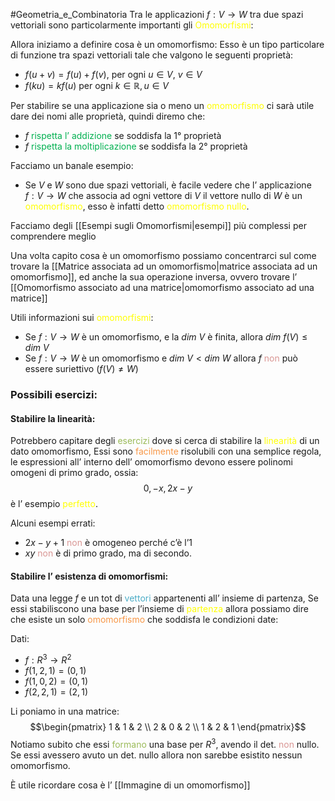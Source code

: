 #Geometria_e_Combinatoria 
Tra le applicazioni $f:V\to W$ tra due spazi vettoriali sono particolarmente importanti gli <font color="#ffff00">Omomorfismi</font>:

Allora iniziamo a definire cosa è un omomorfismo:
Esso è un tipo particolare di funzione tra spazi vettoriali tale che valgono le seguenti proprietà:
- $f(u+v)=f(u)+f(v)$, per ogni $u\in V, \ v\in V$
- $f(ku)=kf(u)$ per ogni $k\in \mathbb{R},u\in V$

Per stabilire se una applicazione sia o meno un <font color="#ffff00">omomorfismo</font> ci sarà utile dare dei nomi alle proprietà, quindi diremo che:
- $f$ <font color="#00b050">rispetta l’ addizione</font> se soddisfa la 1° proprietà
- $f$ <font color="#00b050">rispetta la moltiplicazione</font> se soddisfa la 2° proprietà

Facciamo un banale esempio:
- Se $V$ e $W$ sono due spazi vettoriali, è facile vedere che l’ applicazione $f:V \to W$ che associa ad ogni vettore di $V$ il vettore nullo di $W$ è un <font color="#ffff00">omomorfismo</font>, esso è infatti detto <font color="#ffff00">omomorfismo nullo</font>.

Facciamo degli [[Esempi sugli Omomorfismi|esempi]] più complessi per comprendere meglio


Una volta capito cosa è un omomorfismo possiamo concentrarci sul come trovare la [[Matrice associata ad un omomorfismo|matrice associata ad un omomorfismo]], ed anche la sua operazione inversa, ovvero trovare l’ [[Omomorfismo associato ad una matrice|omomorfismo associato ad una matrice]]

Utili informazioni sui <font color="#ffff00">omomorfismi</font>:
- Se $f:V\to W$ è un omomorfismo, e la $dim\ V$ è finita, allora $dim\ f(V)\leq dim\ V$
- Se $f:V\to W$ è un omomorfismo e $dim \ V <dim \ W$ allora $f$ <font color="#d99694">non</font> può essere suriettivo ($f(V)\neq W$)
### Possibili esercizi:
#### Stabilire  la linearità:

Potrebbero capitare degli <font color="#9bbb59">esercizi</font> dove si cerca di stabilire la <font color="#ffff00">linearità</font> di un dato omomorfismo,
Essi sono <font color="#f79646">facilmente</font> risolubili con una semplice regola, le espressioni all’ interno dell’ omomorfismo devono essere polinomi omogeni di primo grado, ossia:
$$0,-x,2x-y$$
è l’ esempio <font color="#ffff00">perfetto</font>.

Alcuni esempi errati:
- $2x-y+1$ <font color="#d99694">non</font> è omogeneo perché c’è l’1
- $xy$ <font color="#d99694">non</font> è di primo grado, ma di secondo.


#### Stabilire l’ esistenza di omomorfismi:
Data una legge $f$ e un tot di <font color="#4bacc6">vettori</font> appartenenti all’ insieme di partenza,
Se essi stabiliscono una base per l’insieme di <font color="#ffff00">partenza</font> allora possiamo dire che esiste un solo <font color="#f79646">omomorfismo</font> che soddisfa le condizioni date:

Dati:
- $f:R^3\to R^2$
- $f(1,2,1)=(0,1)$
- $f(1,0,2)=(0,1)$
- $f(2,2,1)=(2,1)$

Li poniamo in una matrice:
$$\begin{pmatrix}
1 & 1 & 2 \\
2 & 0 & 2 \\
1 & 2 & 1
\end{pmatrix}$$
Notiamo subito che essi <font color="#9bbb59">formano</font> una base per $R^3$, avendo il det. <font color="#d99694">non</font> nullo.
Se essi avessero avuto un det. nullo allora non sarebbe esistito nessun omomorfismo.

È utile ricordare cosa è l’ [[Immagine di un omomorfismo]]